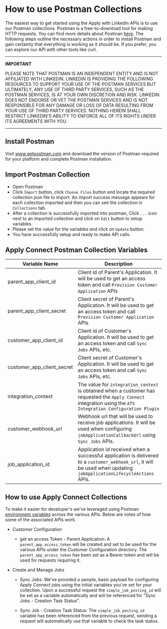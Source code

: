 # How to use Postman Collections

The easiest way to get started using the Apply with Linkedin APIs is to use our Postman collections. Postman is a free-to-download tool for making HTTP requests. You can find more details about Postman [here](https://www.postman.com).
The following steps outline the necessary actions in order to install Postman and gain certainty that everything is working as it should be.
If you prefer, you can explore our API with other tools like curl.

---
**IMPORTANT**

PLEASE NOTE THAT POSTMAN IS AN INDEPENDENT ENTITY AND IS NOT AFFILIATED WITH LINKEDIN. LINKEDIN IS PROVIDING THE FOLLOWING RESOURCES TO SUPPORT YOUR USE OF THE POSTMAN SERVICES BUT ULTIMATELY, ANY USE OF THIRD PARTY SERVICES, SUCH AS THE POSTMAN SERVICES, IS AT YOUR OWN DISCRETION AND RISK. LINKEDIN DOES NOT ENDORSE OR VET THE POSTMAN SERVICES AND IS NOT RESPONSIBLE FOR ANY DAMAGE OR LOSS OF DATA RESULTING FROM YOUR USE OF THIRD PARTY SERVICES. NOTHING HEREIN SHALL RESTRICT LINKEDIN'S ABILITY TO ENFORCE ALL OF ITS RIGHTS UNDER ITS AGREEMENTS WITH YOU.

---

## Install Postman

Visit www.getpostman.com and download the version of Postman required for your platform and complete Postman installation.

## Import Postman Collection

* Open Postman
* Click `Import` button, click `Choose Files` button and locate the required collection json file to import. An import success message appears for each collection imported and then you can see the collection in `Collections` tab.
* After a collection is successfully imported into postman, Click `...` icon next to an imported collection and click on `Edit` button to setup variables.
* Please set the value for the variables and click on `Update` button.
* You have successfully setup and ready to make API calls.

## Apply Connect Postman Collection Variables

|Variable Name|Description|
|---|---|
|parent_app_client_id|Client id of Parent's Application. It will be used to get an access token and call `Provision Customer Application` APIs|
|parent_app_client_secret|Client secret of Parent's Application. It will be used to get an access token and call `Provision Customer Application` APIs|
|customer_app_client_id|Client id of Customer's Application. It will be used to get an access token and call `Sync Jobs` APIs, etc.|
|customer_app_client_secret|Client secret of Customer's Application. It will be used to get an access token and call `Sync Jobs` APIs, etc.|
|integration_context|The value for `integration_context` is obtained when a customer has requested the `Apply Connect` integration using the `ATS Integration Configuration Plugin`|
|customer_webhook_url|Webhook url that will be used to receive job applications. It will be used when configuring `jobApplicationCallbackUrl` using `Sync Jobs` APIs.|
|job_application_id| Application id received when a successful application is delivered to a `customer_webhook_url`, it will be used when updating `jobApplicationLifecycleActions` APIs.|

## How to use Apply Connect Collections

To make it easier for developer's we've leveraged using Postman [environment variables](https://learning.postman.com/docs/sending-requests/variables/) across the various APIs. Below are notes of how some of the associated APIs work.

* Customer Configuration

  * get an access Token - Parent Application: A `parent_app_access_token` will be created and set to be used for the various APIs under the Customer Configuration directory. The `parent_app_access_token` has been set as a Bearer token and will be used for requests requiring it.

* Create and Manage Jobs

  * Sync Jobs: We've provided a sample, basic payload for configuring Apply Connect jobs using the initial variables you've set for your collection. Upon a successful request the `simple_job_posting_id` will be set as a variable automatically and will be referenced for "Sync Jobs - Creation Task Status".

  * Sync Job - Creation Task Status: The `simple_job_posting_id` variable has been referenced from the previous request, sending a request will automatically use that variable to check the task status.
